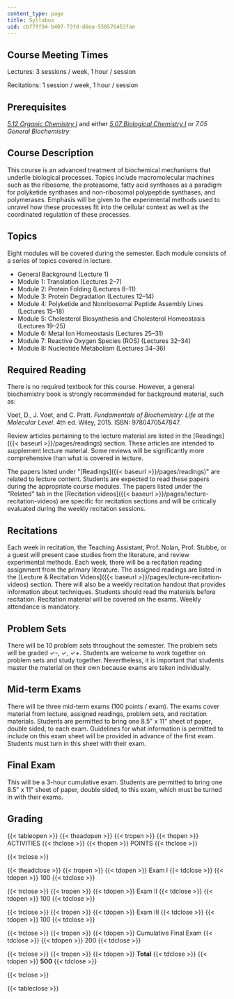 ```yaml
---
content_type: page
title: Syllabus
uid: cbf7ff94-b407-73fd-d6ea-558576453fae
---
```


Course Meeting Times
--------------------

Lectures: 3 sessions / week, 1 hour / session

Recitations: 1 session / week, 1 hour / session

Prerequisites
-------------

[_5.12 Organic Chemistry I_](/courses/5-12-organic-chemistry-i-spring-2005) and either _[5.07 Biological Chemistry I](/courses/5-07sc-biological-chemistry-i-fall-2013)_ or _7.05 General Biochemistry_

Course Description
------------------

This course is an advanced treatment of biochemical mechanisms that underlie biological processes. Topics include macromolecular machines such as the ribosome, the proteasome, fatty acid synthases as a paradigm for polyketide synthases and non-ribosomal polypeptide synthases, and polymerases. Emphasis will be given to the experimental methods used to unravel how these processes fit into the cellular context as well as the coordinated regulation of these processes.

Topics
------

Eight modules will be covered during the semester. Each module consists of a series of topics covered in lecture.

*   General Background (Lecture 1)
*   Module 1: Translation (Lectures 2–7)
*   Module 2: Protein Folding (Lectures 8–11)
*   Module 3: Protein Degradation (Lectures 12–14)
*   Module 4: Polyketide and Nonribosomal Peptide Assembly Lines (Lectures 15–18)
*   Module 5: Cholesterol Biosynthesis and Cholesterol Homeostasis (Lectures 19–25)
*   Module 6: Metal Ion Homeostasis (Lectures 25–31)
*   Module 7: Reactive Oxygen Species (ROS) (Lectures 32–34)
*   Module 8: Nucleotide Metabolism (Lectures 34–36)

Required Reading
----------------

There is no required textbook for this course. However, a general biochemistry book is strongly recommended for background material, such as:

Voet, D., J. Voet, and C. Pratt. _Fundamentals of Biochemistry: Life at the Molecular Level_. 4th ed. Wiley, 2015. ISBN: 9780470547847.

Review articles pertaining to the lecture material are listed in the [Readings]({{< baseurl >}}/pages/readings) section. These articles are intended to supplement lecture material. Some reviews will be significantly more comprehensive than what is covered in lecture.

The papers listed under "[Readings]({{< baseurl >}}/pages/readings)" are related to lecture content. Students are expected to read these papers during the appropriate course modules. The papers listed under the "Related" tab in the [Recitation videos]({{< baseurl >}}/pages/lecture-recitation-videos) are specific for recitation sections and will be critically evaluated during the weekly recitation sessions.

Recitations
-----------

Each week in recitation, the Teaching Assistant, Prof. Nolan, Prof. Stubbe, or a guest will present case studies from the literature, and review experimental methods. Each week, there will be a recitation reading assignment from the primary literature. The assigned readings are listed in the [Lecture & Recitation Videos]({{< baseurl >}}/pages/lecture-recitation-videos) section. There will also be a weekly recitation handout that provides information about techniques. Students should read the materials before recitation. Recitation material will be covered on the exams. Weekly attendance is mandatory.

Problem Sets
------------

There will be 10 problem sets throughout the semester. The problem sets will be graded ✓-, ✓, ✓+. Students are welcome to work together on problem sets and study together. Nevertheless, it is important that students master the material on their own because exams are taken individually.

Mid-term Exams
--------------

There will be three mid-term exams (100 points / exam). The exams cover material from lecture, assigned readings, problem sets, and recitation materials. Students are permitted to bring one 8.5" x 11" sheet of paper, double sided, to each exam. Guidelines for what information is permitted to include on this exam sheet will be provided in advance of the first exam. Students must turn in this sheet with their exam.

Final Exam
----------

This will be a 3-hour cumulative exam. Students are permitted to bring one 8.5" x 11" sheet of paper, double sided, to this exam, which must be turned in with their exams.

Grading
-------

{{< tableopen >}}
{{< theadopen >}}
{{< tropen >}}
{{< thopen >}}
ACTIVITIES
{{< thclose >}}
{{< thopen >}}
POINTS
{{< thclose >}}

{{< trclose >}}

{{< theadclose >}}
{{< tropen >}}
{{< tdopen >}}
Exam I
{{< tdclose >}}
{{< tdopen >}}
100
{{< tdclose >}}

{{< trclose >}}
{{< tropen >}}
{{< tdopen >}}
Exam II
{{< tdclose >}}
{{< tdopen >}}
100
{{< tdclose >}}

{{< trclose >}}
{{< tropen >}}
{{< tdopen >}}
Exam III
{{< tdclose >}}
{{< tdopen >}}
100
{{< tdclose >}}

{{< trclose >}}
{{< tropen >}}
{{< tdopen >}}
Cumulative Final Exam
{{< tdclose >}}
{{< tdopen >}}
200
{{< tdclose >}}

{{< trclose >}}
{{< tropen >}}
{{< tdopen >}}
**Total**
{{< tdclose >}}
{{< tdopen >}}
**500**
{{< tdclose >}}

{{< trclose >}}

{{< tableclose >}}